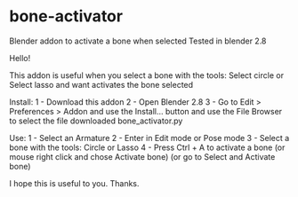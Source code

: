 # bone-activator
Blender addon to activate a bone when selected
Tested in blender 2.8 

Hello!

This addon is useful when you select a bone with the tools: Select circle or Select lasso and want activates the bone selected

Install:
1 - Download this addon
2 - Open Blender 2.8
3 - Go to Edit > Preferences > Addon and use the Install… button and use the File Browser to select the file downloaded bone_activator.py

Use:
1 - Select an Armature
2 - Enter in Edit mode or Pose mode
3 - Select a bone with the tools: Circle or Lasso
4 - Press Ctrl + A to activate a bone (or mouse right click and chose Activate bone) (or go to Select and Activate bone)

I hope this is useful to you.
Thanks.
